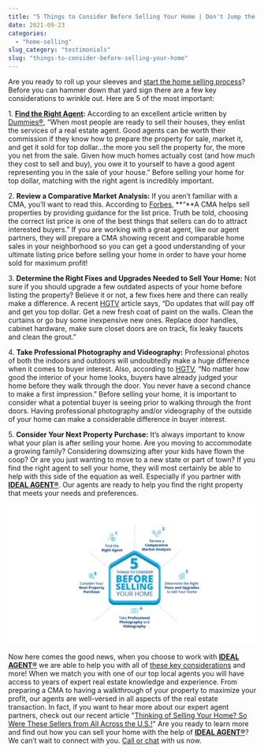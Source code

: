 ```yaml
---
title: "5 Things to Consider Before Selling Your Home | Don't Jump the Gun"
date: 2021-09-23
categories: 
  - "home-selling"
slug_category: "testimonials"
slug: "things-to-consider-before-selling-your-home"
---
```


Are you ready to roll up your sleeves and [start the home selling process](https://signup.idealagent.com/)? Before you can hammer down that yard sign there are a few key considerations to wrinkle out. Here are 5 of the most important: 

1\. **[Find the Right Agent](https://idealagent.com/):** According to an excellent article written by [Dummies®](https://www.dummies.com/personal-finance/real-estate/home-buying/10-things-to-consider-when-selling-your-house/), “When most people are ready to sell their houses, they enlist the services of a real estate agent. Good agents can be worth their commission if they know how to prepare the property for sale, market it, and get it sold for top dollar…the more you sell the property for, the more you net from the sale. Given how much homes actually cost (and how much they cost to sell and buy), you owe it to yourself to have a good agent representing you in the sale of your house.” Before selling your home for top dollar, matching with the right agent is incredibly important. 

2\. **Review a Comparative Market Analysis:** If you aren’t familiar with a CMA, you’ll want to read this. According to [Forbes](https://www.forbes.com/sites/taramastroeni/2019/12/19/what-is-a-comparative-market-analysis-and-how-you-can-use-one-to-help-sell-your-home/?sh=3ecaea5a118f), **“**A CMA helps sell properties by providing guidance for the list price. Truth be told, choosing the correct list price is one of the best things that sellers can do to attract interested buyers.” If you are working with a great agent, like our agent partners, they will prepare a CMA showing recent and comparable home sales in your neighborhood so you can get a good understanding of your ultimate listing price before selling your home in order to have your home sold for maximum profit!

3\. **Determine the Right Fixes and Upgrades Needed to Sell Your Home:** Not sure if you should upgrade a few outdated aspects of your home before listing the property? Believe it or not, a few fixes here and there can really make a difference. A recent [HGTV](https://www.hgtv.com/design/decorating/design-101/10-best-kept-secrets-for-selling-your-home) article says, “Do updates that will pay off and get you top dollar. Get a new fresh coat of paint on the walls. Clean the curtains or go buy some inexpensive new ones. Replace door handles, cabinet hardware, make sure closet doors are on track, fix leaky faucets and clean the grout.”

4\. **Take Professional Photography and Videography:** Professional photos of both the indoors and outdoors will undoubtedly make a huge difference when it comes to buyer interest. Also, according to [HGTV](https://www.hgtv.com/design/decorating/design-101/10-best-kept-secrets-for-selling-your-home), “No matter how good the interior of your home looks, buyers have already judged your home before they walk through the door. You never have a second chance to make a first impression.” Before selling your home, it is important to consider what a potential buyer is seeing prior to walking through the front doors. Having professional photography and/or videography of the outside of your home can make a considerable difference in buyer interest. 

5\. **Consider Your Next Property Purchase:** It’s always important to know what your plan is after selling your home. Are you moving to accommodate a growing family? Considering downsizing after your kids have flown the coop? Or are you just wanting to move to a new state or part of town? If you find the right agent to sell your home, they will most certainly be able to help with this side of the equation as well. Especially if you partner with **[IDEAL AGENT®](https://idealagent.com/)**. Our agents are ready to help you find the right property that meets your needs and preferences. 

![](../images/posts/infographics-blog-Artboard-1-1024x576.jpg)

Now here comes the good news, when you choose to work with [**IDEAL AGENT®**](https://idealagent.com/) we are able to help you with all of [these key considerations](https://idealagent.com/how-it-works) and more! When we match you with one of our top local agents you will have access to years of expert real estate knowledge and experience. From preparing a CMA to having a walkthrough of your property to maximize your profit, our agents are well-versed in all aspects of the real estate transaction. In fact, if you want to hear more about our expert agent partners, check out our recent article "[Thinking of Selling Your Home? So Were These Sellers from All Across the U.S.!](https://blog.idealagent.com/thinking-of-selling-your-home/)" Are you ready to learn more and find out how you can sell your home with the help of **[IDEAL AGENT®](https://idealagent.com/)**? We can’t wait to connect with you. [Call or chat](https://idealagent.com/?utm_source=google&utm_medium=cpc&utm_campaign=Search_Non_Branded__Broad_&utm_adgroup=Selling_Your_Home&utm_term=how%20to%20sell%20home&utm_content=497328999971&matchtype=b&network=g&mobile=&search=1&content=&creative=497328999971&keyword=how%20to%20sell%20home&adposition=&source=Google-PPC&gclid=CjwKCAjwybyJBhBwEiwAvz4G7zaZucftBO3uXvE2t2zCv4DQ9KgM8KsJ46gmTW-9D2lKhrNT0Lx4NBoCUvgQAvD_BwE) with us now.
